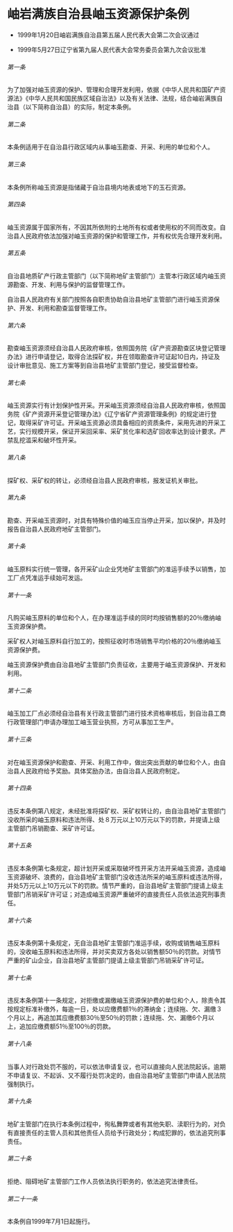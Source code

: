 # 岫岩满族自治县岫玉资源保护条例

- 1999年1月20日岫岩满族自治县第五届人民代表大会第二次会议通过

- 1999年5月27日辽宁省第九届人民代表大会常务委员会第九次会议批准

<!-- INFO END -->

###### 第一条

为了加强对岫玉资源的保护、管理和合理开发利用，依据《中华人民共和国矿产资源法》《中华人民共和国民族区域自治法》以及有关法律、法规，结合岫岩满族自治县（以下简称自治县）的实际，制定本条例。

###### 第二条

本条例适用于在自治县行政区域内从事岫玉勘查、开采、利用的单位和个人。

###### 第三条

本条例所称岫玉资源是指储藏于自治县境内地表或地下的玉石资源。

###### 第四条

岫玉资源属于国家所有，不因其所依附的土地所有权或者使用权的不同而改变。自治县人民政府依法加强对岫玉资源的保护和管理工作，并有权优先合理开发利用。

###### 第五条

自治县地质矿产行政主管部门（以下简称地矿主管部门）主管本行政区域内岫玉资源勘查、开发、利用与保护的监督管理工作。

自治县人民政府有关部门按照各自职责协助自治县地矿主管部门进行岫玉资源保护、开发、利用和勘查监督管理工作。

###### 第六条

勘查岫玉资源须经自治县人民政府审核，依照国务院《矿产资源勘查区块登记管理办法》进行申请登记，取得合法探矿权，并在领取勘查许可证起10日内，持证及设计审批意见、施工方案等到自治县地矿主管部门登记，接受监督检查。

###### 第七条

岫玉资源实行有计划保护性开采。开采岫玉资源须经自治县人民政府审核，依照国务院《矿产资源开采登记管理办法》《辽宁省矿产资源管理条例》的规定进行登记，取得采矿许可证。开采岫玉资源必须具备相应的资质条件，采用先进的开采工艺，实行规模开采，保证开采回采率、采矿贫化率和选矿回收率达到设计要求。严禁乱挖滥采和破坏性开采。

###### 第八条

探矿权、采矿权的转让，必须经自治县人民政府审核，报发证机关审批。

###### 第九条

勘查、开采岫玉资源时，对具有特殊价值的岫玉应当停止开采，加以保护，并及时报告自治县人民政府地矿主管部门。

###### 第十条

岫玉原料实行统一管理，各开采矿山企业凭地矿主管部门的准运手续予以销售，加工厂点凭准运手续始可发运。

###### 第十一条

凡购买岫玉原料的单位和个人，在办理准运手续的同时均按销售额的20％缴纳岫玉资源保护费。

采矿权人对岫玉原料自行加工的，按照征收时市场销售平均价格的20％缴纳岫玉资源保护费。

岫玉资源保护费由自治县地矿主管部门负责征收，主要用于岫玉资源保护、开发和利用。

###### 第十二条

岫玉加工厂点必须经自治县有关行政主管部门进行技术资格审核后，到自治县工商行政管理部门申请办理加工岫玉营业执照，方可从事加工生产。

###### 第十三条

对在岫玉资源保护和勘查、开采、利用工作中，做出突出贡献的单位和个人，由自治县人民政府给予奖励。具体奖励办法，由自治县人民政府制定。

###### 第十四条

违反本条例第八规定，未经批准将探矿权、采矿权转让的，由自治县地矿主管部门没收所采的岫玉原料和违法所得、处８万元以上10万元以下的罚款，并提请上级主管部门吊销勘查、采矿许可证。

###### 第十五条

违反本条例第七条规定，超计划开采或采取破坏性开采方法开采岫玉资源，造成岫玉资源破坏、浪费的，自治县地矿主管部门没收违法所采的岫玉原料或违法所得，并处5万元以上10万元以下的罚款。情节严重的，自治县地矿主管部门提请上级主管部门吊销采矿许可证；对造成岫玉资源严重破坏的直接责任人员依法追究刑事责任。

###### 第十六条

违反本条例第十条规定，无自治县地矿主管部门准运手续，收购或销售岫玉原料的，没收岫玉原料和违法所得，并对买卖双方各处以销售额50％的罚款。对情节严重的矿山企业，自治县地矿主管部门提请上级主管部门吊销采矿许可证。

###### 第十七条

违反本条例第十一条规定，对拒缴或漏缴岫玉资源保护费的单位和个人，除责令其按规定标准补缴外，每逾一日，处以应缴费额1％的滞纳金；连续拖、欠、漏缴３个月以上，再追加其应缴费额30％至50％的罚款；连续拖、欠、漏缴6个月以上，追加应缴费额51％至100％的罚款。

###### 第十八条

当事人对行政处罚不服的，可以依法申请复议，也可以直接向人民法院起诉。逾期不申请复议、不起诉、又不履行处罚决定的，由自治县地矿主管部门申请人民法院强制执行。

###### 第十九条

地矿主管部门在执行本条例过程中，徇私舞弊或者有其他失职、渎职行为的，对负有直接责任的主管人员和其他责任人员给予行政处分；构成犯罪的，依法追究刑事责任。

###### 第二十条

拒绝、阻碍地矿主管部门工作人员依法执行职务的，依法追究法律责任。

###### 第二十一条

本条例自1999年7月1日起施行。
